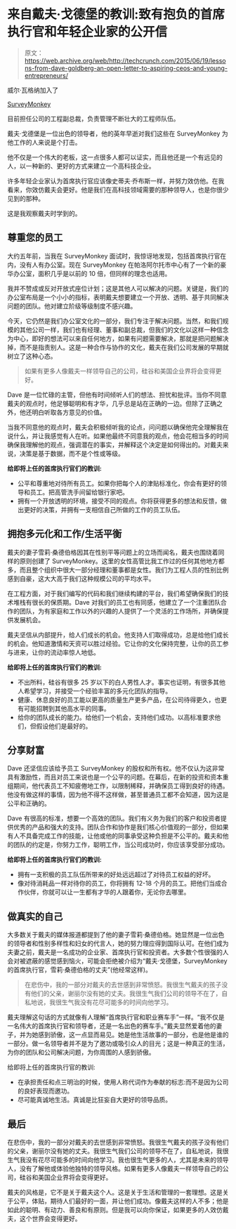 # 来自戴夫·戈德堡的教训:致有抱负的首席执行官和年轻企业家的公开信 

> 原文：<https://web.archive.org/web/http://techcrunch.com/2015/06/19/lessons-from-dave-goldberg-an-open-letter-to-aspiring-ceos-and-young-entrepreneurs/>

威尔·瓦格纳加入了

[SurveyMonkey](https://web.archive.org/web/20230129094038/https://www.surveymonkey.com/)

目前担任公司的工程副总裁，负责管理不断壮大的工程师队伍。

戴夫·戈德堡是一位出色的领导者，他的英年早逝对我们这些在 SurveyMonkey 为他工作的人来说是个打击。

他不仅是一个伟大的老板，这一点很多人都可以证实，而且他还是一个有远见的人，以一种新的、更好的方式来建立一个高科技企业。

许多年轻企业家认为首席执行官应该像史蒂夫·乔布斯一样，并努力效仿他。在我看来，你效仿戴夫会更好。他是我们在高科技领域需要的那种领导人，也是你很少见到的那种。

这是我观察戴夫时学到的。

## 尊重您的员工

大约五年前，当我在 SurveyMonkey 面试时，我惊讶地发现，包括首席执行官在内，没有人有办公室。现在 SurveyMonkey 在帕洛阿尔托市中心有了一个新的豪华办公室，面积几乎是以前的 10 倍，但同样的理念也适用。

我并不赞成或反对开放式座位计划；这是其他人可以解决的问题。关键是，我们的办公室布局是一个小小的指标，表明戴夫想要建立一个开放、透明、基于共同解决问题的团队。他对建立阶级等级制度不感兴趣。

今天，它仍然是我们办公室文化的一部分，我们专注于解决问题。当然，和我们规模的其他公司一样，我们也有经理、董事和副总裁，但我们的文化以这样一种信念为中心，即好的想法可以来自任何地方，如果有问题需要解决，那就是把问题解决掉，而不是指责别人。这是一种合作与协作的文化，戴夫在我们公司发展的早期就树立了这种心态。

> 如果有更多人像戴夫一样领导自己的公司，硅谷和美国企业界将会变得更好。

Dave 是一位忙碌的主管，但他有时间倾听人们的想法、担忧和批评。当你不同意戴夫的观点时，他足够聪明和有才华，几乎总是站在正确的一边。但除了正确之外，他还明白听取各方意见的价值。

当我不同意他的观点时，戴夫会积极倾听我的论点，问问题以确保他完全理解我在说什么，并让我感觉有人在听。如果他最终不同意我的观点，他会花相当多的时间确保我理解他的观点，强调潜在的事实，并解释这个决定是如何得出的。对戴夫来说，决策是基于数据，而不是个性或等级。

**给即将上任的首席执行官们的教训:**

*   公平和尊重地对待所有员工。如果你把每个人的津贴标准化，你会有更好的领导和员工。把高管洗手间留给银行家吧。
*   拥有一个开放透明的环境，接受不同的观点。你将获得更多的想法和反馈，做出更好的决策，并拥有一支相信自己所做的工作的员工队伍。

## 拥抱多元化和工作/生活平衡

戴夫的妻子雪莉·桑德伯格因其在性别平等问题上的立场而闻名，戴夫也围绕着同样的原则创建了 SurveyMonkey。这里的女性高管比我工作过的任何其他地方都多，而且整个组织中很大一部分经理和董事都是女性。我们为工程人员的性别比例感到自豪，这大大高于我们这种规模公司的平均水平。

在工程方面，对于我们编写的代码和我们继续构建的平台，我们希望确保我们的技术堆栈有很长的保质期。Dave 对我们的员工也有同感，他建立了一个注重团队合作的团队，为有家庭和工作以外的兴趣的人提供了一个灵活的工作场所，并确保提供发展机会。

戴夫坚信从内部提升，给人们成长的机会。他支持人们取得成功，总是给他们成长的机会。他知道激情和天资可以胜过经验。它让你的文化保持完整，让你的员工参与进来，让你的流动率惊人地低。

**给即将上任的首席执行官们的教训:**

*   不出所料，硅谷有很多 25 岁以下的白人男性人才。事实也证明，有很多其他人希望学习，并接受一个经验丰富的多元化团队的指导。
*   健康、休息良好的员工能以更高的质量生产更多产品，在公司待得更久，也更有可能招聘到其他高水平的同事。
*   给你的团队成长的能力。给他们一个机会，支持他们成功。以高标准要求他们，但假设他们是最好的。

## 分享财富

Dave 还坚信应该给予员工 SurveyMonkey 的股权和所有权。他不仅认为这非常具有激励性，而且对员工来说也是一个公平的问题。在幕后，在新的投资和资本重组期间，他代表员工不知疲倦地工作，以限制稀释，并确保员工得到良好的待遇。他没有做这样的事情，因为他不得不这样做，甚至普通员工都不会知道，因为这是公平和正确的。

Dave 有很高的标准，想要一个高效的团队。我们有义务为我们的客户和投资者提供优秀的产品和强大的支持。团队合作和协作是我们核心价值观的一部分，但如果有人不具备完成工作的技能，让他或他的同事承受这种负担是不公平的。戴夫和他的团队的约定是，你努力工作，聪明工作，当公司成功时，你应该享受部分成功。

**给即将上任的首席执行官们的教训:**

*   拥有一支积极的员工队伍所带来的好处远远超过了对待员工权益的好坏。
*   像对待消耗品一样对待你的员工，你将拥有 12-18 个月的员工。把他们当成合作伙伴，你就可以让一生都有才华的人跟着你，无论你去哪里。

## 做真实的自己

大多数关于戴夫的媒体报道都提到了他的妻子雪莉·桑德伯格。她显然是一位出色的领导者和性别多样性和妇女的代言人，她的努力理应得到国际认可。在他们成为夫妻之前，戴夫是一名成功的企业家、首席执行官和投资者。大多数个性很强的人会对被遮蔽的感觉感到恼火，可能会拒绝被介绍为“戴夫·戈德堡，SurveyMonkey 的首席执行官，雪莉·桑德伯格的丈夫”(他经常这样)。

> 在悲伤中，我的一部分对戴夫的去世感到非常愤怒。我很生气戴夫的孩子没有他们的父亲，谢丽尔没有她的丈夫。我很生气我们公司的领导不在了，自私地说，我很生气我没有花尽可能多的时间向他学习。

戴夫理解这句话的方式就像有人理解“首席执行官和职业赛车手”一样。“我不仅是一名伟大的首席执行官和领导者，还是一名出色的赛车手。”戴夫显然爱着他的妻子，并为她感到骄傲，这一点显而易见。她是他生活故事的一部分，也是他是谁的一部分。做一名领导者并不是为了邀功或吸引众人的目光；这是一种真正的生活，为你的团队和公司解决问题，为你周围的人感到骄傲。

给即将上任的首席执行官的教训:

*   在承担责任和点三明治的时候，使用人称代词作为奉献的标志:而不是因为公司的良好表现而邀功。
*   尽可能真诚地生活。真诚是比狂妄自大更好的领导品质。

## 最后

在悲伤中，我的一部分对戴夫的去世感到非常愤怒。我很生气戴夫的孩子没有他们的父亲，谢丽尔没有她的丈夫。我很生气我们公司的领导不在了，自私地说，我很生气我没有花尽可能多的时间向他学习。我也很生气更多的人，尤其是未来的领导人，没有了解他或体验他独特的领导风格。如果有更多人像戴夫一样领导自己的公司，硅谷和美国企业界将会变得更好。

戴夫的风格是，它不是关于戴夫这个人。这是关于生活和管理的一套理想。这是关于公平，体贴，期待人们最好的一面，并让他们成功。像戴夫这样的人不多；他是如此的聪明、有动力、善良和有原则。但是我可以向你保证，如果更多的人效仿戴夫，这个世界会变得更好。
